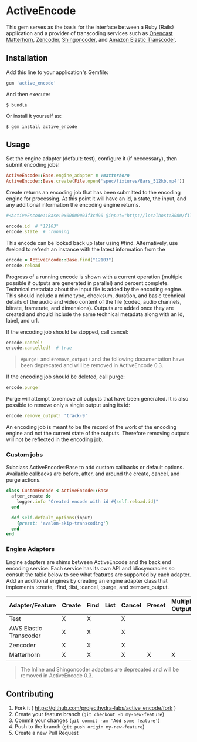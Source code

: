# ActiveEncode

This gem serves as the basis for the interface between a Ruby (Rails) application and a provider of transcoding services such as [Opencast Matterhorn](http://opencast.org), [Zencoder](http://zencoder.com), [Shingoncoder](http://github.com/jcoyne/shingoncoder), and [Amazon Elastic Transcoder](http://aws.amazon.com/elastictranscoder/).

## Installation

Add this line to your application's Gemfile:

```ruby
gem 'active_encode'
```

And then execute:

    $ bundle

Or install it yourself as:

    $ gem install active_encode

## Usage

Set the engine adapter (default: test), configure it (if neccessary), then submit encoding jobs!

```ruby
ActiveEncode::Base.engine_adapter = :matterhorn
ActiveEncode::Base.create(File.open('spec/fixtures/Bars_512kb.mp4'))
```
Create returns an encoding job that has been submitted to the encoding engine for processing.  At this point it will have an id, a state, the input, and any additional information the encoding engine returns.

```ruby
#<ActiveEncode::Base:0x00000003f3cd90 @input="http://localhost:8080/files/mediapackage/edcac316-1f98-44b1-88ca-0ce6f80aebc0/ff43c56f-7b8f-4d9c-a846-6e51de2e8cb4/Bars_512kb.mp4", @options={:preset=>"avalon", :stream_base=>"file:///home/cjcolvar/Code/avalon/avalon/red5/webapps/avalon/streams"}, @id="12154", @state=:running, @current_operations=[], @percent_complete=0.0, @output=[], @errors=[], @tech_metadata={}>
```
```ruby
encode.id  # "12103"
encode.state  # :running
```

This encode can be looked back up later using #find.  Alternatively, use #reload to refresh an instance with the latest information from the

```ruby
encode = ActiveEncode::Base.find("12103")
encode.reload
```

Progress of a running encode is shown with a current operation (multiple possible if outputs are generated in parallel) and percent complete.  Technical metadata about the input file is added by the encoding engine.  This should include a mime type, checksum, duration, and basic technical details of the audio and video content of the file (codec, audio channels, bitrate, framerate, and dimensions).  Outputs are added once they are created and should include the same technical metadata along with an id, label, and url.

If the encoding job should be stopped, call cancel:

```ruby
encode.cancel!
encode.cancelled?  # true
```

> `#purge!` and `#remove_output!` and the following documentation have been deprecated and will be removed in ActiveEncode 0.3.

If the encoding job should be deleted, call purge:
```ruby
encode.purge!
```

Purge will attempt to remove all outputs that have been generated.  It is also possible to remove only a single output using its id:

```ruby
encode.remove_output! 'track-9'
```

An encoding job is meant to be the record of the work of the encoding engine and not the current state of the outputs.  Therefore removing outputs will not be reflected in the encoding job.

### Custom jobs

Subclass ActiveEncode::Base to add custom callbacks or default options.  Available callbacks are before, after, and around the create, cancel, and purge actions.

```ruby
class CustomEncode < ActiveEncode::Base
  after_create do
    logger.info "Created encode with id #{self.reload.id}"
  end

  def self.default_options(input)
    {preset: 'avalon-skip-transcoding'}
  end
end
```

### Engine Adapters

Engine adapters are shims between ActiveEncode and the back end encoding service.  Each service has its own API and idiosyncracies so consult the table below to see what features are supported by each adapter.  Add an additional engines by creating an engine adapter class that implements :create, :find, :list, :cancel, :purge, and :remove_output.

| Adapter/Feature          | Create | Find | List | Cancel | Preset | Multiple Outputs |
|--------------------------|--------|------|------|--------|--------|------------------|
| Test                     |    X   |  X   |      |   X    |        |                  |
| AWS Elastic Transcoder   |    X   |  X   |      |   X    |        |                  |
| Zencoder                 |    X   |  X   |      |   X    |        |                  |
| Matterhorn               |    X   |  X   |      |   X    |   X    |         X        |

> The Inline and Shingoncoder adapters are deprecated and will be removed in ActiveEncode 0.3.

## Contributing

1. Fork it ( https://github.com/projecthydra-labs/active_encode/fork )
2. Create your feature branch (`git checkout -b my-new-feature`)
3. Commit your changes (`git commit -am 'Add some feature'`)
4. Push to the branch (`git push origin my-new-feature`)
5. Create a new Pull Request
